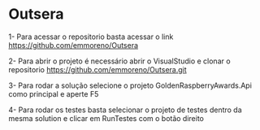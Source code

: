 # Outsera
1- Para acessar o repositorio basta acessar o link https://github.com/emmoreno/Outsera

2- Para abrir o projeto é necessário abrir o VisualStudio e clonar o repositorio https://github.com/emmoreno/Outsera.git

3- Para rodar a solução selecione o projeto GoldenRaspberryAwards.Api como principal e aperte F5

4- Para rodar os testes basta selecionar o projeto de testes dentro da mesma solution e clicar em RunTestes com o botão direito 

